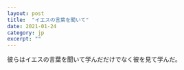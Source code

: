 ```yaml
---
layout: post
title:  "イエスの言葉を聞いて"
date: 2021-01-24 
category: jp
excerpt: ""
---
```


彼らはイエスの言葉を聞いて学んだだけでなく彼を見て学んだ。   
